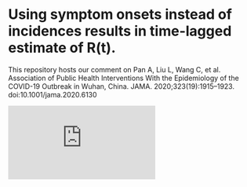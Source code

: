 # Using symptom onsets instead of incidences results in time-lagged estimate of R(t).
This repository hosts our comment on Pan A, Liu L, Wang C, et al. Association of Public Health Interventions With the Epidemiology of the COVID-19 Outbreak in Wuhan, China. JAMA. 2020;323(19):1915–1923. doi:10.1001/jama.2020.6130

![Re-analysis of the epidemic curve in Figure 1 of Pan et al. using 1) Cori et al. method, 2) W-T method and 3) Cori et al. method with back-calculated incidence curve.](https://github.com/phyllisju/rt/blob/master/rt_three_methods.pdf)
